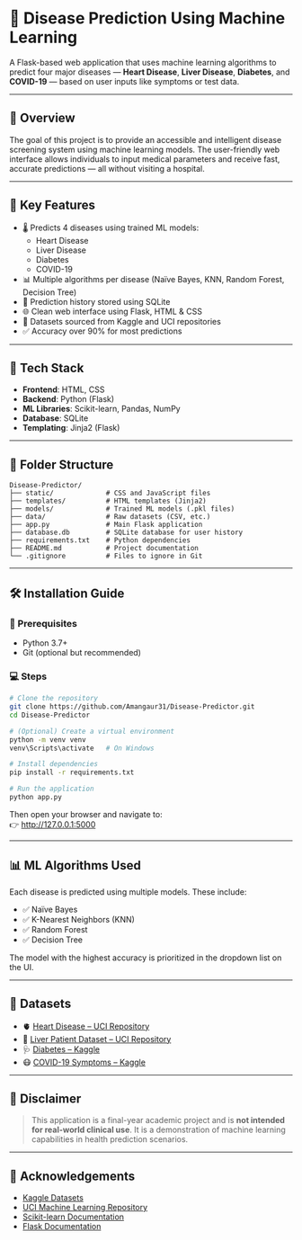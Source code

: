 
# 🧠 Disease Prediction Using Machine Learning

A Flask-based web application that uses machine learning algorithms to predict four major diseases — **Heart Disease**, **Liver Disease**, **Diabetes**, and **COVID-19** — based on user inputs like symptoms or test data.

---

## 🚀 Overview

The goal of this project is to provide an accessible and intelligent disease screening system using machine learning models. The user-friendly web interface allows individuals to input medical parameters and receive fast, accurate predictions — all without visiting a hospital.

---

## 🔑 Key Features

- 🌡️ Predicts 4 diseases using trained ML models:
  - Heart Disease
  - Liver Disease
  - Diabetes
  - COVID-19
- 📊 Multiple algorithms per disease (Naïve Bayes, KNN, Random Forest, Decision Tree)
- 💾 Prediction history stored using SQLite
- 🌐 Clean web interface using Flask, HTML & CSS
- 📁 Datasets sourced from Kaggle and UCI repositories
- ✅ Accuracy over 90% for most predictions

---

## 🧰 Tech Stack

- **Frontend**: HTML, CSS
- **Backend**: Python (Flask)
- **ML Libraries**: Scikit-learn, Pandas, NumPy
- **Database**: SQLite
- **Templating**: Jinja2 (Flask)

---

## 📁 Folder Structure

```
Disease-Predictor/
├── static/             # CSS and JavaScript files
├── templates/          # HTML templates (Jinja2)
├── models/             # Trained ML models (.pkl files)
├── data/               # Raw datasets (CSV, etc.)
├── app.py              # Main Flask application
├── database.db         # SQLite database for user history
├── requirements.txt    # Python dependencies
├── README.md           # Project documentation
└── .gitignore          # Files to ignore in Git
```

---

## 🛠️ Installation Guide

### 📌 Prerequisites
- Python 3.7+
- Git (optional but recommended)

### 💻 Steps

```bash
# Clone the repository
git clone https://github.com/Amangaur31/Disease-Predictor.git
cd Disease-Predictor

# (Optional) Create a virtual environment
python -m venv venv
venv\Scripts\activate   # On Windows

# Install dependencies
pip install -r requirements.txt

# Run the application
python app.py
```

Then open your browser and navigate to:  
👉 http://127.0.0.1:5000

---

## 📊 ML Algorithms Used

Each disease is predicted using multiple models. These include:

- ✅ Naïve Bayes
- ✅ K-Nearest Neighbors (KNN)
- ✅ Random Forest
- ✅ Decision Tree

The model with the highest accuracy is prioritized in the dropdown list on the UI.

---

## 📂 Datasets

- 🫀 [Heart Disease – UCI Repository](https://archive.ics.uci.edu/ml/datasets/heart+disease)
- 🏥 [Liver Patient Dataset – UCI Repository](https://archive.ics.uci.edu/ml/datasets/ILPD+(Indian+Liver+Patient+Dataset))
- 🩺 [Diabetes – Kaggle](https://www.kaggle.com/uciml/pima-indians-diabetes-database)
- 😷 [COVID-19 Symptoms – Kaggle](https://www.kaggle.com/code/midouazerty/symptoms-covid-19-using-7-machine-learning-98)

---

## 📌 Disclaimer

> This application is a final-year academic project and is **not intended for real-world clinical use**. It is a demonstration of machine learning capabilities in health prediction scenarios.

---

## 🙏 Acknowledgements

- [Kaggle Datasets](https://www.kaggle.com/)
- [UCI Machine Learning Repository](https://archive.ics.uci.edu/ml/index.php)
- [Scikit-learn Documentation](https://scikit-learn.org/)
- [Flask Documentation](https://flask.palletsprojects.com/)
